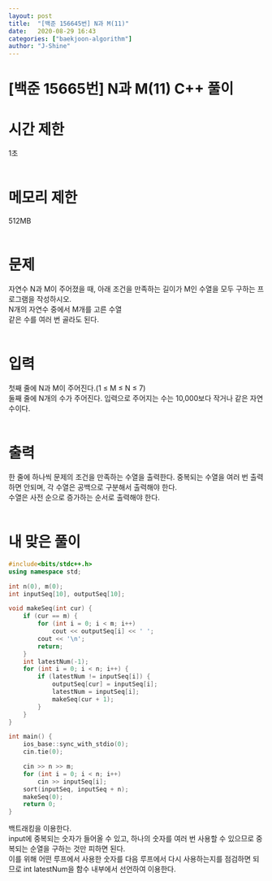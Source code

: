 ```yaml
---
layout: post
title:  "[백준 156645번] N과 M(11)"
date:   2020-08-29 16:43    
categories: ["baekjoon-algorithm"]
author: "J-Shine"
---
```

# \[백준 15665번] N과 M(11) C++ 풀이
# 시간 제한
1초<br><br>

# 메모리 제한
512MB<br><br>

# 문제  
자연수 N과 M이 주어졌을 때, 아래 조건을 만족하는 길이가 M인 수열을 모두 구하는 프로그램을 작성하시오.<br>
N개의 자연수 중에서 M개를 고른 수열<br>
같은 수를 여러 번 골라도 된다.<br><br>

# 입력  
첫째 줄에 N과 M이 주어진다.(1 ≤ M ≤ N ≤ 7)<br>
둘째 줄에 N개의 수가 주어진다. 입력으로 주어지는 수는 10,000보다 작거나 같은 자연수이다.<br><br>

# 출력  
한 줄에 하나씩 문제의 조건을 만족하는 수열을 출력한다. 중복되는 수열을 여러 번 출력하면 안되며, 각 수열은 공백으로 구분해서 출력해야 한다.<br>
수열은 사전 순으로 증가하는 순서로 출력해야 한다.<br><br>

# 내 맞은 풀이

```c++
#include<bits/stdc++.h>
using namespace std;

int n(0), m(0);
int inputSeq[10], outputSeq[10];

void makeSeq(int cur) {
	if (cur == m) {
		for (int i = 0; i < m; i++)
			cout << outputSeq[i] << ' ';
		cout << '\n';
		return; 
	}
	int latestNum(-1);
	for (int i = 0; i < n; i++) {
		if (latestNum != inputSeq[i]) {
			outputSeq[cur] = inputSeq[i];
			latestNum = inputSeq[i];
			makeSeq(cur + 1);
		}
	}
}

int main() {
	ios_base::sync_with_stdio(0);
	cin.tie(0);

	cin >> n >> m;
	for (int i = 0; i < n; i++)
		cin >> inputSeq[i];
	sort(inputSeq, inputSeq + n);
	makeSeq(0);
	return 0;
}
```
백트래킹을 이용한다.<br>
input에 중복되는 숫자가 들어올 수 있고, 하나의 숫자를 여러 번 사용할 수 있으므로 중복되는 순열을 구하는 것만 피하면 된다.<br>
이를 위해 어떤 루프에서 사용한 숫자를 다음 루프에서 다시 사용하는지를 점검하면 되므로 int latestNum을 함수 내부에서 선언하여 이용한다.<br><br>


